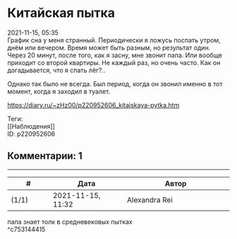 Китайская пытка
===============

  
2021-11-15, 05:35  
 График сна у меня странный. Периодически я ложусь поспать утром, днём или вечером. Время может быть разным, но результат один. Через 20 минут, после того, как я засну, мне звонит папа. Или вообще приходит со второй квартиры. Не каждый раз, но очень часто. Как он догадывается, что я спать лёг?..   
   
 Однако так было не всегда. Был период, когда он звонил именно в тот момент, когда я заходил в туалет.   
  
<https://diary.ru/~zHz00/p220952606_kitajskaya-pytka.htm>  
  
Теги:  
[[Наблюдения]]  
ID: p220952606  


Комментарии: 1
--------------

  


---



|         #         |              Дата              |                     Автор                     |           ID           |
| --- | --- | --- | --- |
| (1/1) | 2021-11-15, 11:32 | Alexandra Rei | c753144415 |

  
  папа знает толк в средневековых пытках    
 ^c753144415